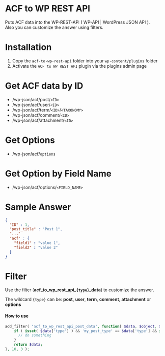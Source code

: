 ACF to WP REST API
================
Puts ACF data into the WP-REST-API ( WP-API | WordPress JSON API ).
Also you can customize the answer using filters.

Installation
================
1. Copy the `acf-to-wp-rest-api` folder into your `wp-content/plugins` folder
2. Activate the `ACF to WP REST API` plugin via the plugins admin page

Get ACF data by ID
================
- /wp-json/acf/post/`<ID>`
- /wp-json/acf/user/`<ID>`
- /wp-json/acf/term/`<ID>`/`<TAXONOMY>`
- /wp-json/acf/comment/`<ID>`
- /wp-json/acf/attachment/`<ID>`

Get Options
================
- /wp-json/acf/`options`

Get Option by Field Name
================
- /wp-json/acf/options/`<FIELD_NAME>`

Sample Answer
================
```json
{
  "ID" : 1,
  "post_title" : "Post 1",
  "..."
  "acf" : {
    "field1" : "value 1",
    "field2" : "value 2"
  }
}
```

Filter
================
Use the filter (**acf_to_wp_rest_api_`{type}`_data**) to customize the answer.

The wildcard `{type}` can be: **post**, **user**, **term**, **comment**, **attachment** or **options**

#### How to use
```PHP
add_filter( 'acf_to_wp_rest_api_post_data', function( $data, $object, $context ) {
    if ( isset( $data['type'] ) && 'my_post_type' == $data['type'] && isset( $data['acf'] ) ) {
      // do something
    }
    return $data;
}, 10, 3 );
```